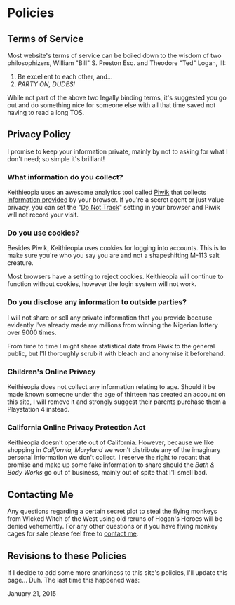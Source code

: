 Policies
========

Terms of Service
----------------
Most website's terms of service can be boiled down to the wisdom of two philosophizers, William "Bill" S. Preston Esq.
and Theodore "Ted" Logan, III:

  1. Be excellent to each other, and...
  2. *PARTY ON, DUDES!*

While not part of the above two legally binding terms, it's suggested you go out and do something nice for someone
else with all that time saved not having to read a long TOS.

Privacy Policy
--------------
I promise to keep your information private, mainly by not to asking for what I don't need; so simple it's brilliant!

### What information do you collect?
Keithieopia uses an awesome analytics tool called [Piwik](http://piwik.org/) that collects
[information provided](https://panopticlick.eff.org/) by your browser. If you're a secret agent or just value privacy,
you can set the "[Do Not Track](http://donottrack.us/)" setting in your browser and Piwik will not record your visit.

### Do you use cookies?
Besides Piwik, Keithieopia uses cookies for logging into accounts. This is to make sure you're who you say you are and
not a shapeshifting M-113 salt creature.

Most browsers have a setting to reject cookies. Keithieopia will continue to function without cookies, however the login
system will not work.

### Do you disclose any information to outside parties?
I will not share or sell any private information that you provide because evidently I've already made my millions from
winning the Nigerian lottery over 9000 times.

From time to time I might share statistical data from Piwik to the general public, but I'll thoroughly scrub it with
bleach and anonymise it beforehand.

### Children's Online Privacy
Keithieopia does not collect any information relating to age. Should it be made known someone under the age of thirteen
has created an account on this site, I will remove it and strongly suggest their parents purchase them a Playstation 4
instead.

### California Online Privacy Protection Act
Keithieopia doesn't operate out of California. However, because we like shopping in *California, Maryland* we won't
distribute any of the imaginary personal information we don't collect. I reserve the right to recant that promise and
make up some fake information to share should the *Bath &amp; Body Works* go out of business, mainly out of spite that
I'll smell bad.

Contacting Me
-------------
Any questions regarding a certain secret plot to steal the flying monkeys from Wicked Witch of the West using old reruns
of Hogan's Heroes will be denied vehemently. For any other questions or if you have flying monkey cages for sale please
feel free to [contact me](./?p=contact).

Revisions to these Policies
---------------------------
If I decide to add some more snarkiness to this site's policies, I'll update this page... Duh. The last time this
happened was:

<div class="box info">
January 21, 2015
</div>
